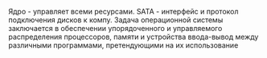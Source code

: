 Ядро - управляет всеми ресурсами.
SATA - интерфейс и протокол подключения дисков к компу.
Задача операционной системы заключается в обеспечении упорядоченного и управляемого распределения процессоров, памяти и устройства ввода-вывод между различными программами, претендующими на их использование

